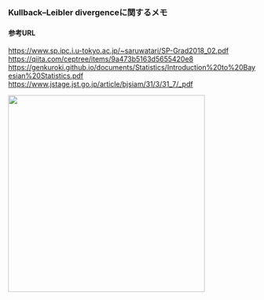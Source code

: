 ### Kullback–Leibler divergenceに関するメモ
#### 参考URL
https://www.sp.ipc.i.u-tokyo.ac.jp/~saruwatari/SP-Grad2018_02.pdf<br>
https://qiita.com/ceptree/items/9a473b5163d5655420e8<br>
https://genkuroki.github.io/documents/Statistics/Introduction%20to%20Bayesian%20Statistics.pdf<br>
https://www.jstage.jst.go.jp/article/bjsiam/31/3/31_7/_pdf<br>

<img src="https://github.com/user-attachments/assets/fe262b7d-afe8-4da5-9278-caf8c1e90409" width="400">
